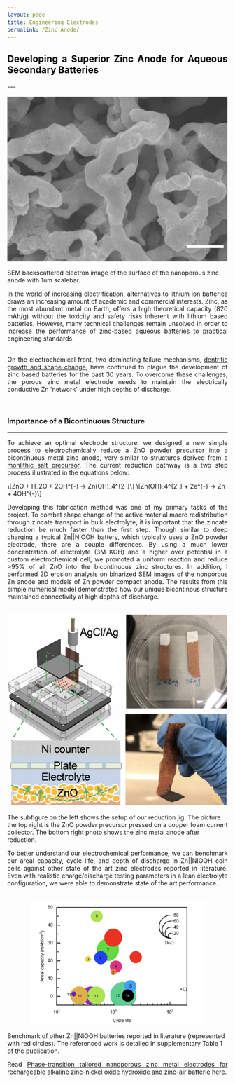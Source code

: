 ```yaml
---
layout: page
title: Engineering Electrodes
permalink: /Zinc Anode/
---
```


<script src="https://polyfill.io/v3/polyfill.min.js?features=es6"></script>
<script id="MathJax-script" async
        src="https://cdn.jsdelivr.net/npm/mathjax@3/es5/tex-mml-chtml.js">
</script>

<h2 style="color: #5e9ca0; text-align: justify;"><span style="color: #000000;">
  Developing a Superior Zinc Anode for Aqueous Secondary Batteries
</span></h2>
---
<br />

<p align="center">
  <img width="700" height="auto" src="/assets/closeup.jpg">
  <figcaption>SEM backscattered electron image of the surface of the nanoporous zinc anode with 1um scalebar. </figcaption>
</p>

<div align="justify">
In the world of increasing electrification, alternatives to lithium ion batteries draws an increasing amount of academic and commercial interests.
Zinc, as the most abundant metal on Earth, offers a high theoretical capacity (820 mAh/g) without the toxicity and safety risks inherent with lithium based batteries.
 However, many technical challenges remain unsolved in order to increase the performance of zinc-based aqueous batteries to practical engineering standards.

<br />
<br />

On the electrochemical front, two dominating failure mechanisms, <a href="https://doi.org/10.1016%2F0378-7753%2891%2980117-G">dentritic growth and shape change</a>, have continued to plague the development
 of zinc based batteries for the past 30 years. To overcome these challenges, the porous zinc metal electrode needs to maintain the electrically conductive Zn 'network' under high depths of discharge.

</div>

<br />


### Importance of a Bicontinuous Structure
---
<div align="justify">
To achieve an optimal electrode structure, we designed a new simple process to electrochemically reduce a ZnO powder precursor into a bicontinuous metal zinc anode,
very similar to structures  derived from a <a href="https://pubs.acs.org/doi/10.1021/acsnano.9b09669">monlithic salt precursor</a>.
The current reduction pathway is a two step process illustrated in the equations below:
</div>

<p>
  \[ZnO + H_2O + 2OH^{-} → Zn(OH)_4^{2-}\]
  \[Zn(OH)_4^{2-} + 2e^{-} → Zn + 4OH^{-}\]
</p>

<div align="justify">
Developing this fabrication method was one of my primary tasks of the project.
To combat shape change of the active material macro redistribution through zincate transport in bulk electrolyte, it is important that the zincate reduction be much faster than the first step.
Though similar to deep charging a typical Zn||NiOOH battery, which typically uses a ZnO powder electrode, there are a couple differences.
By using a much lower concentration of electrolyte (3M KOH) and a higher over potential in a custom electrochemical cell, we promoted a uniform reaction and reduce >95% of all ZnO into the bicontinuous zinc structures.
In addition, I performed 2D erosion analysis on binarized SEM images of the nonporous Zn anode and models of Zn powder compact anode. The results from this simple numerical model demonstrated how our unique bicontinous structure maintained connectivity at high depths of discharge.
</div>

<br />

<p align="center">
  <img width="700" height="auto" src="/assets/yup.png">
  <figcaption>The subfigure on the left shows the setup of our reduction jig. The picture the top right is the ZnO powder precursor pressed on a copper foam current collector.
    The bottom right photo shows the zinc metal anode after reduction. </figcaption>
</p>

<div align="justify">
To better understand our electrochemical performance, we can benchmark our areal capacity, cycle life, and depth of discharge in Zn||NIOOH coin cells against other state of the art zinc electrodes reported in literature.
Even with realistic charge/discharge testing parameters in a lean electrolyte configuration, we were able to demonstrate state of the art performance.
</div>

<br />

<p align="center">
  <img width="400" height="auto" src="/assets/benchmark.png">
  <figcaption>Benchmark of other Zn||NiOOH batteries reported in literature (represented with red circles). The referenced work is detailed in supplementary Table 1 of the publication. </figcaption>
</p>

<div align="justify">
Read <a href="https://www.nature.com/articles/s41467-022-30616-w">Phase-transition tailored nanoporous zinc metal
electrodes for rechargeable alkaline zinc-nickel
oxide hydroxide and zinc-air batterie</a> here.
</div>
